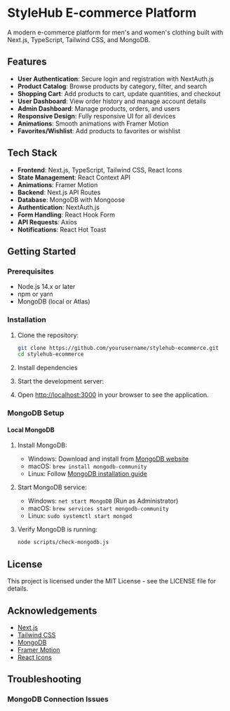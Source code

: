 # StyleHub E-commerce Platform

A modern e-commerce platform for men's and women's clothing built with Next.js, TypeScript, Tailwind CSS, and MongoDB.

## Features

- **User Authentication**: Secure login and registration with NextAuth.js
- **Product Catalog**: Browse products by category, filter, and search
- **Shopping Cart**: Add products to cart, update quantities, and checkout
- **User Dashboard**: View order history and manage account details
- **Admin Dashboard**: Manage products, orders, and users
- **Responsive Design**: Fully responsive UI for all devices
- **Animations**: Smooth animations with Framer Motion
- **Favorites/Wishlist**: Add products to favorites or wishlist

## Tech Stack

- **Frontend**: Next.js, TypeScript, Tailwind CSS, React Icons
- **State Management**: React Context API
- **Animations**: Framer Motion
- **Backend**: Next.js API Routes
- **Database**: MongoDB with Mongoose
- **Authentication**: NextAuth.js
- **Form Handling**: React Hook Form
- **API Requests**: Axios
- **Notifications**: React Hot Toast

## Getting Started

### Prerequisites

- Node.js 14.x or later
- npm or yarn
- MongoDB (local or Atlas)

### Installation

1. Clone the repository:
   ```bash
   git clone https://github.com/yourusername/stylehub-ecommerce.git
   cd stylehub-ecommerce
   ```

2. Install dependencies

4. Start the development server:


5. Open [http://localhost:3000](http://localhost:3000) in your browser to see the application.

### MongoDB Setup

#### Local MongoDB

1. Install MongoDB:
   - Windows: Download and install from [MongoDB website](https://www.mongodb.com/try/download/community)
   - macOS: `brew install mongodb-community`
   - Linux: Follow [MongoDB installation guide](https://docs.mongodb.com/manual/administration/install-on-linux/)

2. Start MongoDB service:
   - Windows: `net start MongoDB` (Run as Administrator)
   - macOS: `brew services start mongodb-community`
   - Linux: `sudo systemctl start mongod`

3. Verify MongoDB is running:
   ```bash
   node scripts/check-mongodb.js
   ```
## License

This project is licensed under the MIT License - see the LICENSE file for details.

## Acknowledgements

- [Next.js](https://nextjs.org/)
- [Tailwind CSS](https://tailwindcss.com/)
- [MongoDB](https://www.mongodb.com/)
- [Framer Motion](https://www.framer.com/motion/)
- [React Icons](https://react-icons.github.io/react-icons/)

## Troubleshooting

### MongoDB Connection Issues


